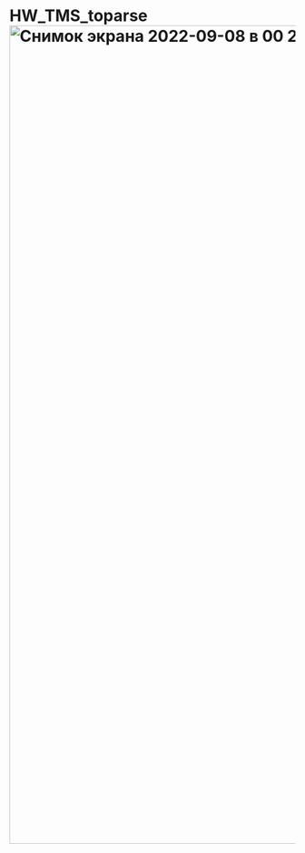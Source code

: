 # HW_TMS_toparse<img width="1440" alt="Снимок экрана 2022-09-08 в 00 24 56" src="https://user-images.githubusercontent.com/110223577/188984083-9b770eaf-fd1d-48aa-8c36-382adaa7c155.png">
